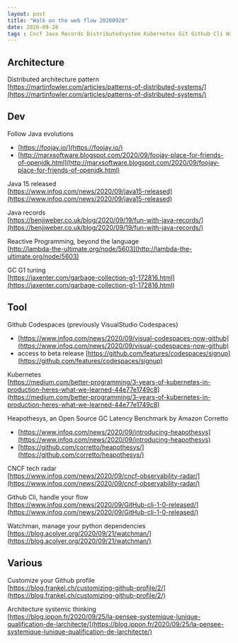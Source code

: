 ```yaml
---
layout: post
title: "Walk on the web flow 20200928"
date: 2020-09-28
tags : Cncf Java Records Distributedsystem Kubernetes Git Github Cli Watchman Python Dependencies Garbagecollector G1 Java15 Codespaces Visualstudio Corretto
---
```


## Architecture  

Distributed architecture pattern   
[https://martinfowler.com/articles/patterns-of-distributed-systems/](https://martinfowler.com/articles/patterns-of-distributed-systems/)

## Dev   

Follow Java evolutions   
* [https://foojay.io/](https://foojay.io/)   
* [http://marxsoftware.blogspot.com/2020/09/foojay-place-for-friends-of-openjdk.html](http://marxsoftware.blogspot.com/2020/09/foojay-place-for-friends-of-openjdk.html)

Java 15 released   
[https://www.infoq.com/news/2020/09/java15-released](https://www.infoq.com/news/2020/09/java15-released)

Java records   
[https://benjiweber.co.uk/blog/2020/09/19/fun-with-java-records/](https://benjiweber.co.uk/blog/2020/09/19/fun-with-java-records/)

Reactive Programming, beyond the language   
[http://lambda-the-ultimate.org/node/5603](http://lambda-the-ultimate.org/node/5603)

GC G1 tuning    
[https://jaxenter.com/garbage-collection-g1-172816.html](https://jaxenter.com/garbage-collection-g1-172816.html)

## Tool   

Github Codespaces (previously VisualStudio Codespaces)   
* [https://www.infoq.com/news/2020/09/visual-codespaces-now-github](https://www.infoq.com/news/2020/09/visual-codespaces-now-github)
* access to beta release [https://github.com/features/codespaces/signup](https://github.com/features/codespaces/signup)

Kubernetes   
[https://medium.com/better-programming/3-years-of-kubernetes-in-production-heres-what-we-learned-44e77e1749c8](https://medium.com/better-programming/3-years-of-kubernetes-in-production-heres-what-we-learned-44e77e1749c8)

Heapothesys, an Open Source GC Latency Benchmark by Amazon Corretto    
* [https://www.infoq.com/news/2020/09/introducing-heapothesys](https://www.infoq.com/news/2020/09/introducing-heapothesys)    
* [https://github.com/corretto/heapothesys/](https://github.com/corretto/heapothesys/)    

CNCF tech radar   
[https://www.infoq.com/news/2020/09/cncf-observability-radar/](https://www.infoq.com/news/2020/09/cncf-observability-radar/)

Github Cli, handle your flow    
[https://www.infoq.com/news/2020/09/GitHub-cli-1-0-released/](https://www.infoq.com/news/2020/09/GitHub-cli-1-0-released/)

Watchman, manage your python dependencies    
[https://blog.acolyer.org/2020/09/21/watchman/](https://blog.acolyer.org/2020/09/21/watchman/)

## Various   

Customize your Github profile    
[https://blog.frankel.ch/customizing-github-profile/2/](https://blog.frankel.ch/customizing-github-profile/2/)

Architecture systemic thinking   
[https://blog.ippon.fr/2020/09/25/la-pensee-systemique-lunique-qualification-de-larchitecte/](https://blog.ippon.fr/2020/09/25/la-pensee-systemique-lunique-qualification-de-larchitecte/)


